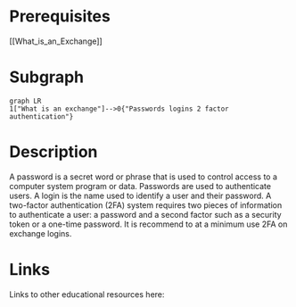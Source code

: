 # Prerequisites
[[What_is_an_Exchange]]

# Subgraph

```mermaid
graph LR
1["What is an exchange"]-->0{"Passwords logins 2 factor authentication"}
```



# Description
A password is a secret word or phrase that is used to control access to a computer system program or data. Passwords are used to authenticate users. A login is the name used to identify a user and their password. A two-factor authentication (2FA) system requires two pieces of information to authenticate a user: a password and a second factor such as a security token or a one-time password. It is recommend to at a minimum use 2FA on exchange logins. 

# Links
Links to other educational resources here: